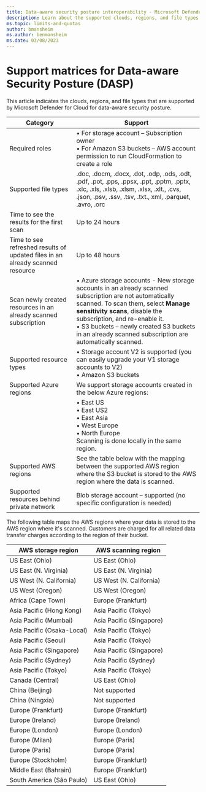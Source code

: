 ```yaml
---
title: Data-aware security posture interoperability - Microsoft Defender for Cloud
description: Learn about the supported clouds, regions, and file types for data-aware security posture.
ms.topic: limits-and-quotas
author: bmansheim
ms.author: benmansheim
ms.date: 03/08/2023
---
```


# Support matrices for Data-aware Security Posture (DASP)

This article indicates the clouds, regions, and file types that are supported by Microsoft Defender for Cloud for data-aware security posture.

| Category                                                                                                                                                                                       | Support                                                                                                                                                                                                                                       |
|--------------------------------------------------------------------------------------------------------------------------------------------------------------------------------------------------------------------------|----------------------------------------------------------------------------------------------------------------------------------------------------------------------------------------------------------------------------------------|
| Required roles                                                                                                                                                                                                           | • For storage account – Subscription owner                                                                               </br>• For Amazon S3 buckets – AWS account permission to run CloudFormation to create a role                                                                                                                                         |
| Supported file types                                                                                                                                                                                                     | .doc, .docm, .docx, .dot, .odp, .ods, .odt, .pdf, .pot, .pps, .ppsx, .ppt, .pptm, .pptx, .xlc, .xls, .xlsb, .xlsm, .xlsx, .xlt., .cvs, .json, .psv, .ssv, .tsv, .txt., xml, .parquet, .avro, .orc                                                                                                                                                                                    |
| Time to see the results for the first scan                                                                                                                                                                               | Up to 24 hours                                                                                                                                                                                                                         |
| Time to see refreshed results of updated files in an already scanned resource                                                                                                                                            | Up to 48 hours                                                                                                                                                                                                                         |
| Scan newly created resources in an already scanned subscription                                                                                                                                                          | • Azure storage accounts - New storage accounts in an already scanned subscription are not automatically scanned. To scan them, select **Manage sensitivity scans**, disable the subscription, and re-enable it.</br>• S3 buckets – newly created S3 buckets in an already scanned subscription are automatically scanned.                                                                                                                           |
| Supported resource types                                                                                                                                                                                                 | • Storage account V2 is supported (you can easily upgrade your V1 storage accounts to V2)</br>• Amazon S3 buckets                                                                                                                                                                                                             |
| Supported Azure regions                                                                                                                                                                                                  | We support storage accounts created in the below Azure regions:                                                                                                                                                                        |
|                                                                                                                                                                                                                          | • East US</br>• East US2</br>• East Asia</br>• West Europe</br>• North Europe</br>Scanning is done locally in the same region.                                                                                                                                                                                           |
| Supported AWS regions                                                                                                                                                                                                    | See the table below with the mapping between the supported AWS region where the S3 bucket is stored to the AWS region where the data is scanned.                                                                                       |
| Supported resources behind private network                                                                                                                                                                               | Blob storage account – supported (no specific configuration is needed)                                                                                                                                                                 |

The following table maps the AWS regions where your data is stored to the AWS region where it's scanned. Customers are charged for all related data transfer charges according to the region of their bucket.

| AWS storage region                                                                                                                                                                                                       | AWS scanning region                                                                                                                                                                                                                    |
|--------------------------------------------------------------------------------------------------------------------------------------------------------------------------------------------------------------------------|----------------------------------------------------------------------------------------------------------------------------------------------------------------------------------------------------------------------------------------|
| US East (Ohio)                                                                                                                                                                                                           | US East (Ohio)                                                                                                                                                                                                                         |
| US East (N. Virginia)                                                                                                                                                                                                    | US East (N. Virginia)                                                                                                                                                                                                                  |
| US West (N. California)                                                                                                                                                                                                  | US West (N. California)                                                                                                                                                                                                                |
| US West (Oregon)                                                                                                                                                                                                         | US West (Oregon)                                                                                                                                                                                                                       |
| Africa (Cape Town)                                                                                                                                                                                                       | Europe (Frankfurt)                                                                                                                                                                                                                     |
| Asia Pacific (Hong Kong)                                                                                                                                                                                                 | Asia Pacific (Tokyo)                                                                                                                                                                                                                   |
| Asia Pacific (Mumbai)                                                                                                                                                                                                    | Asia Pacific (Singapore)                                                                                                                                                                                                               |
| Asia Pacific (Osaka-Local)                                                                                                                                                                                               | Asia Pacific (Tokyo)                                                                                                                                                                                                                   |
| Asia Pacific (Seoul)                                                                                                                                                                                                     | Asia Pacific (Tokyo)                                                                                                                                                                                                                   |
| Asia Pacific (Singapore)                                                                                                                                                                                                 | Asia Pacific (Singapore)                                                                                                                                                                                                               |
| Asia Pacific (Sydney)                                                                                                                                                                                                    | Asia Pacific (Sydney)                                                                                                                                                                                                                  |
| Asia Pacific (Tokyo)                                                                                                                                                                                                     | Asia Pacific (Tokyo)                                                                                                                                                                                                                   |
| Canada (Central)                                                                                                                                                                                                         | US East (Ohio)                                                                                                                                                                                                                         |
| China (Beijing)                                                                                                                                                                                                          | Not supported                                                                                                                                                                                                                          |
| China (Ningxia)                                                                                                                                                                                                          | Not supported                                                                                                                                                                                                                          |
| Europe (Frankfurt)                                                                                                                                                                                                       | Europe (Frankfurt)                                                                                                                                                                                                                     |
| Europe (Ireland)                                                                                                                                                                                                         | Europe (Ireland)                                                                                                                                                                                                                       |
| Europe (London)                                                                                                                                                                                                          | Europe (London)                                                                                                                                                                                                                        |
| Europe (Milan)                                                                                                                                                                                                           | Europe (Paris)                                                                                                                                                                                                                         |
| Europe (Paris)                                                                                                                                                                                                           | Europe (Paris)                                                                                                                                                                                                                         |
| Europe (Stockholm)                                                                                                                                                                                                       | Europe (Frankfurt)                                                                                                                                                                                                                     |
| Middle East (Bahrain)                                                                                                                                                                                                    | Europe (Frankfurt)                                                                                                                                                                                                                     |
| South America (São Paulo)                                                                                                                                                                                                | US East (Ohio)                                                                                                                                                                                                                         |

<!-- ## Next steps -->
